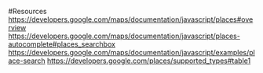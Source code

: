 #Resources
https://developers.google.com/maps/documentation/javascript/places#overview
https://developers.google.com/maps/documentation/javascript/places-autocomplete#places_searchbox
https://developers.google.com/maps/documentation/javascript/examples/place-search
https://developers.google.com/places/supported_types#table1
